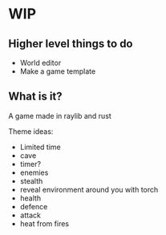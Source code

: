 # WIP

## Higher level things to do

- World editor
- Make a game template

## What is it?

A game made in raylib and rust

Theme ideas:

- Limited time
- cave
- timer?
- enemies
- stealth
- reveal environment around you with torch
- health
- defence
- attack
- heat from fires
